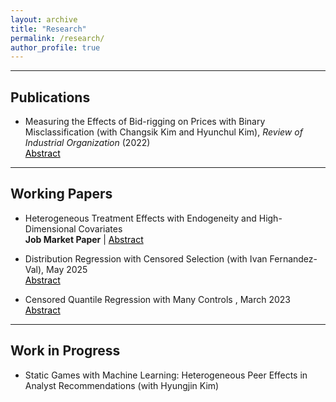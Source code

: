 ```yaml
---
layout: archive
title: "Research"
permalink: /research/
author_profile: true
---
```


<section class="page__content" itemprop="text">
<hr>

<h2 id="publications">Publications</h2>

<ul>
  <li>
    <a href="https://link.springer.com/article/10.1007/s11151-022-09876-9" style="text-decoration:none" target="_blank">
      Measuring the Effects of Bid-rigging on Prices with Binary Misclassification
    </a> (with Changsik Kim and Hyunchul Kim),
    <em>Review of Industrial Organization</em> (2022)
    <br>
    <a href="#/" style="color:black; text-decoration:underline" onclick="visib('pub1')">Abstract</a>
  </li>
</ul>

<div id="pub1" style="display: none; background-color: #F1F1F1; color: #666; padding: 10px">
  The binary indicator of collusion is the key ingredient in estimating overcharges from bid-rigging with a regression-based approach.
  We develop a method for examining the effects of misclassification error in the indicator of bid-rigging status on estimates of damages from collusion.
  We derive partial identification of the regression model of winning bids in public procurement auctions and provide informative bounds on the price effects of bid-rigging.
  We find that the bounds are tight when placing a plausible restriction on the extent of measurement errors.
  Our findings show that relaxing the nondifferential assumption about misclassification errors leads to wider bounds.
</div>


<hr>
<h2 id="working-papers">Working Papers</h2>

<ul>
  <li>
     <a href="https://www.dropbox.com/scl/fi/qb78aivj26uuweza6kgun/JMP_Seoyun_Hong.pdf?rlkey=en9drc7f1uj1r66l5bbf6wqh0&dl=0" style="text-decoration:none" target="_blank">
          Heterogeneous Treatment Effects with Endogeneity and High-Dimensional Covariates
     </a>
    <br><b>Job Market Paper</b> |
    <a href="#/" style="color:black; text-decoration:underline" onclick="visib('jmp')">Abstract</a>
  </li>
</ul>

<div id="jmp" style="display: none; background-color: #F1F1F1; color: #666; padding: 10px">
  This paper develops estimation and inference for heterogeneous treatment effects by observed covariates in settings with an endogenous treatment and high-dimensional covariates.
  The goal is to provide valid inference when effect heterogeneity is high-dimensional and discovered from the data using machine learning, rather than restricted to a few prespecified covariates.
  I estimate heterogeneous treatment effects by interacting the treatment with all covariates and select the relevant interactions with a variable selection method.
  I address endogeneity with instrumental variables and uncover new patterns in treatment effects.
  In an application to Head Start, a public early childhood education program, I examine complementarities between center characteristics and children's background, while prior work has considered center or child characteristics in isolation.
  The proposed method reveals that frequent home visits are most helpful for children who likely need additional support, such as those with teen mothers or in high-risk households.
  Transportation services deliver larger gains for children who may face access barriers.
</div>


<ul>
  <li>
    <a href="https://arxiv.org/abs/2505.10814" style="text-decoration:none" target="_blank">
      Distribution Regression with Censored Selection
    </a> (with Ivan Fernandez-Val), May 2025
    <br>
    <a href="#/" style="color:black; text-decoration:underline" onclick="visib('dr')">Abstract</a>
  </li>
</ul>

<div id="dr" style="display: none; background-color: #F1F1F1; color: #666; padding: 10px">
  We develop a distribution regression model with a censored selection rule, offering a semi-parametric generalization of the Heckman selection model.
  Our approach applies to the entire distribution, extends beyond the mean or median, accommodates non-Gaussian error structures, and allows heterogeneous effects of covariates on both selection and outcome distributions.
  By employing a censored selection rule, our model can uncover richer selection patterns according to both outcome and selection variables, compared to the binary selection case.
  We analyze identification, estimation, and inference of model functionals such as sorting parameters and distributions purged of sample selection.
  An application to labor supply using data from the UK reveals different selection patterns into full-time and overtime work across gender, marital status, and time.
  Additionally, decompositions of wage distributions by gender show that selection effects contribute to a decrease in the observed gender wage gap at low quantiles and an increase in the gap at high quantiles for full-time workers.
  The observed gender wage gap among overtime workers is smaller, which may be driven by different selection behaviors into overtime work across genders.
</div>


<ul>
  <li>
    <a href="https://arxiv.org/abs/2303.02784" style="text-decoration:none" target="_blank">
      Censored Quantile Regression with Many Controls
    </a>, March 2023
    <br>
    <a href="#/" style="color:black; text-decoration:underline" onclick="visib('cqr')">Abstract</a>
  </li>
</ul>

<div id="cqr" style="display: none; background-color: #F1F1F1; color: #666; padding: 10px">
  This paper develops estimation and inference methods for censored quantile regression models with high-dimensional controls.
  The methods are based on the application of double/debiased machine learning (DML) framework to the censored quantile regression estimator of Buchinsky and Hahn (1998).
  I provide valid inference for low-dimensional parameters of interest in the presence of high-dimensional nuisance parameters when implementing machine learning estimators.
  The proposed estimator is shown to be consistent and asymptotically normal.
  The performance of the estimator with high-dimensional controls is illustrated with numerical simulation and an empirical application that examines the effect of 401(k) eligibility on savings.
</div>


<hr>
<h2 id="work-in-progress">Work in Progress</h2>

<ul>
  <li>
    Static Games with Machine Learning: Heterogeneous Peer Effects in Analyst Recommendations
    (with Hyungjin Kim)
  </li>
</ul>

<script>
function visib(id) {
  var x = document.getElementById(id);
  if (x.style.display === "none") {
    x.style.display = "block";
  } else {
    x.style.display = "none";
  }
}
</script>

</section>
